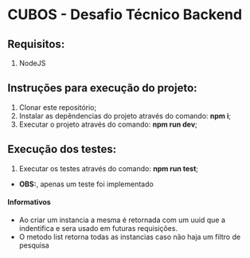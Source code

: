 # CUBOS - Desafio Técnico Backend

## Requisitos:

1. NodeJS

## Instruções para execução do projeto:

1. Clonar este repositório;
2. Instalar as depêndencias do projeto através do comando: **npm i**;
3. Executar o projeto através do comando: **npm run dev**;

## Execução dos testes:

1. Executar os testes através do comando: **npm run test**;

* **OBS:**, apenas um teste foi implementado 

#### Informativos

* Ao criar um instancia a mesma é retornada com um uuid que a indentifica e sera usado em futuras requisições.
* O metodo list retorna todas as instancias caso não haja um filtro de pesquisa
